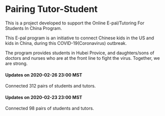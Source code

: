 # Pairing Tutor-Student

This is a project developed to support the Online E-pal/Tutoring For Students In China Program.

This E-pal program is an initiative to connect Chinese kids in the US and kids in China, during this COVID-19(Coronavirus) outbreak.

The program provides students in Hubei Provice, and daughters/sons of doctors and nurses who are at the front line to fight the virus. Together, we are strong.


#### Updates on 2020-02-26 23:00 MST
Connected 312 pairs of students and tutors. 

#### Updates on 2020-02-23 23:00 MST
Connected 98 pairs of students and tutors. 